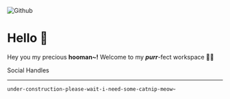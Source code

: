 ![Github](https://user-images.githubusercontent.com/32029746/147250349-82fef39f-4d53-4924-911d-592c2908b6a9.png)
# Hello 👋
Hey you my precious **hooman~!** Welcome to my ***purr***-fect workspace 🐱‍👤


Social Handles

----
``` under-construction-please-wait-i-need-some-catnip-meow~ ```


<!-- # Come back after **September 12** 🐱‍🚀 . . .  -->

<!-- cute trial -->

<!--
**scaredmeow/scaredmeow** is a ✨ _special_ ✨ repository because its `README.md` (this file) appears on your GitHub profile.

Here are some ideas to get you started:

- 🔭 I’m currently working on ...
- 🌱 I’m currently learning ...
- 👯 I’m looking to collaborate on ...
- 🤔 I’m looking for help with ...
- 💬 Ask me about ...
- 📫 How to reach me: ...
- 😄 Pronouns: ...
- ⚡ Fun fact: ...
-->  







